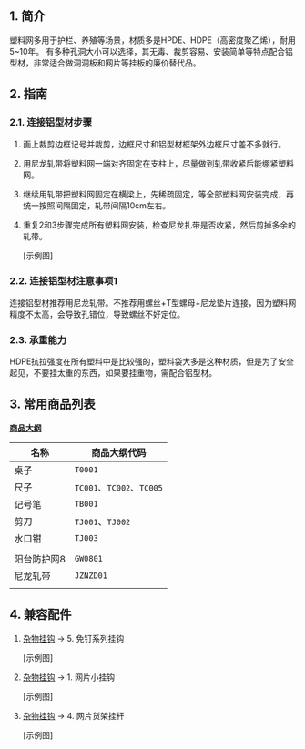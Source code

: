 ## 1. 简介

塑料网多用于护栏、养殖等场景，材质多是HPDE、HDPE（高密度聚乙烯），耐用5\~10年。
有多种孔洞大小可以选择，其无毒、裁剪容易、安装简单等特点配合铝型材，非常适合做洞洞板和网片等挂板的廉价替代品。

## 2. 指南

### 2.1. 连接铝型材步骤

1. 画上裁剪边框记号并裁剪，边框尺寸和铝型材框架外边框尺寸差不多就行。
	
2. 用尼龙轧带将塑料网一端对齐固定在支柱上，尽量做到轧带收紧后能绷紧塑料网。
	
3. 继续用轧带把塑料网固定在横梁上，先稀疏固定，等全部塑料网安装完成，再统一按照间隔固定，轧带间隔10cm左右。
	
4. 重复2和3步骤完成所有塑料网安装，检查尼龙扎带是否收紧，然后剪掉多余的轧带。
	
	[示例图]

### 2.2. 连接铝型材注意事项1

连接铝型材推荐用尼龙轧带。不推荐用螺丝+T型螺母+尼龙垫片连接，因为塑料网精度不太高，会导致孔错位，导致螺丝不好定位。

### 2.3. 承重能力

HDPE抗拉强度在所有塑料中是比较强的，塑料袋大多是这种材质，但是为了安全起见，不要挂太重的东西，如果要挂重物，需配合铝型材。

## 3. 常用商品列表

**[商品大纲](../商品大纲.md)**

| 名称 | 商品大纲代码 |
| - | - |
| 桌子 | `T0001` |
| 尺子 | `TC001`、`TC002`、`TC005` |
| 记号笔 | `TB001` |
| 剪刀 | `TJ001`、`TJ002` |
| 水口钳 | `TJ003` |
| | |
| 阳台防护网8 | `GW0801` |
| 尼龙轧带 | `JZNZD01` |
| | |

## 4. 兼容配件

1. [杂物挂钩](./杂物挂钩.md) -> 5. 免钉系列挂钩

	[示例图]

2. [杂物挂钩](./杂物挂钩.md) -> 1. 网片小挂钩

	[示例图]

3. [杂物挂钩](./杂物挂钩.md) -> 4. 网片货架挂杆

	[示例图]